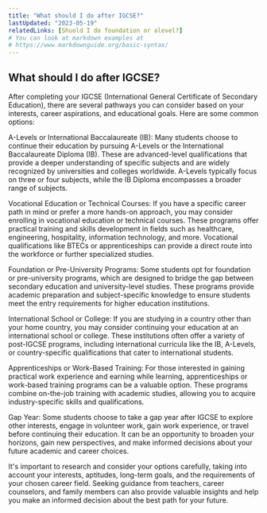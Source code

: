 ```yaml
---
title: "What should I do after IGCSE?"
lastUpdated: "2023-05-19"
relatedLinks: [Shuold I do foundation or alevel?]
# You can look at markdown examples at
# https://www.markdownguide.org/basic-syntax/
---
```


## What should I do after IGCSE?

After completing your IGCSE (International General Certificate of Secondary Education), there are several pathways you can consider based on your interests, career aspirations, and educational goals. Here are some common options:

A-Levels or International Baccalaureate (IB): Many students choose to continue their education by pursuing A-Levels or the International Baccalaureate Diploma (IB). These are advanced-level qualifications that provide a deeper understanding of specific subjects and are widely recognized by universities and colleges worldwide. A-Levels typically focus on three or four subjects, while the IB Diploma encompasses a broader range of subjects.

Vocational Education or Technical Courses: If you have a specific career path in mind or prefer a more hands-on approach, you may consider enrolling in vocational education or technical courses. These programs offer practical training and skills development in fields such as healthcare, engineering, hospitality, information technology, and more. Vocational qualifications like BTECs or apprenticeships can provide a direct route into the workforce or further specialized studies.

Foundation or Pre-University Programs: Some students opt for foundation or pre-university programs, which are designed to bridge the gap between secondary education and university-level studies. These programs provide academic preparation and subject-specific knowledge to ensure students meet the entry requirements for higher education institutions.

International School or College: If you are studying in a country other than your home country, you may consider continuing your education at an international school or college. These institutions often offer a variety of post-IGCSE programs, including international curricula like the IB, A-Levels, or country-specific qualifications that cater to international students.

Apprenticeships or Work-Based Training: For those interested in gaining practical work experience and earning while learning, apprenticeships or work-based training programs can be a valuable option. These programs combine on-the-job training with academic studies, allowing you to acquire industry-specific skills and qualifications.

Gap Year: Some students choose to take a gap year after IGCSE to explore other interests, engage in volunteer work, gain work experience, or travel before continuing their education. It can be an opportunity to broaden your horizons, gain new perspectives, and make informed decisions about your future academic and career choices.

It's important to research and consider your options carefully, taking into account your interests, aptitudes, long-term goals, and the requirements of your chosen career field. Seeking guidance from teachers, career counselors, and family members can also provide valuable insights and help you make an informed decision about the best path for your future.
